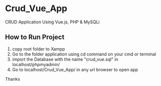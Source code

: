 # Crud_Vue_App
CRUD Application Using Vue.js, PHP &amp; MySQLi 
## How to Run Project

<ol>
  <li>copy root folder to Xampp</li>
  <li>Go to the folder application using cd command on your cmd or terminal</l>
<li>import the Database with the name "crud_vue.sql" in localhost/phpmyadmin/</li>
<li>Go to localhost/Crud_Vue_App/ in any url browser to open app</li>
</ol>

Thanks
